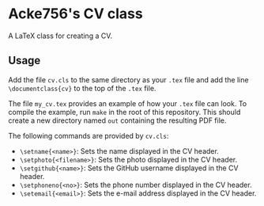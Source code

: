 # Acke756's CV class

A LaTeX class for creating a CV.

## Usage

Add the file `cv.cls` to the same directory as your `.tex` file and add the line
`\documentclass{cv}` to the top of the `.tex` file.

The file `my_cv.tex` provides an example of how your `.tex` file can look. To
compile the example, run `make` in the root of this repository. This should
create a new directory named `out` containing the resulting PDF file.

The following commands are provided by `cv.cls`:
- `\setname{<name>}`: Sets the name displayed in the CV header.
- `\setphoto{<filename>}`: Sets the photo displayed in the CV header.
- `\setgithub{<name>}`: Sets the GitHub username displayed in the CV header.
- `\setphoneno{<no>}`: Sets the phone number displayed in the CV header.
- `\setemail{<email>}`: Sets the e-mail address displayed in the CV header.
